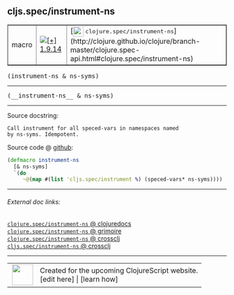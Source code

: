 ## cljs.spec/instrument-ns



 <table border="1">
<tr>
<td>macro</td>
<td><a href="https://github.com/cljsinfo/cljs-api-docs/tree/1.9.14"><img valign="middle" alt="[+] 1.9.14" title="Added in 1.9.14" src="https://img.shields.io/badge/+-1.9.14-lightgrey.svg"></a> </td>
<td>
[<img height="24px" valign="middle" src="http://i.imgur.com/1GjPKvB.png"> <samp>clojure.spec/instrument-ns</samp>](http://clojure.github.io/clojure/branch-master/clojure.spec-api.html#clojure.spec/instrument-ns)
</td>
</tr>
</table>

<samp>(instrument-ns & ns-syms)</samp><br>

---

 <samp>
(__instrument-ns__ & ns-syms)<br>
</samp>

---





Source docstring:

```
Call instrument for all speced-vars in namespaces named
by ns-syms. Idempotent.
```


Source code @ [github]():

```clj
(defmacro instrument-ns
  [& ns-syms]
  `(do
     ~@(map #(list 'cljs.spec/instrument %) (speced-vars* ns-syms))))
```

<!--
Repo - tag - source tree - lines:

 <pre>

</pre>

-->

---



###### External doc links:

[`clojure.spec/instrument-ns` @ clojuredocs](http://clojuredocs.org/clojure.spec/instrument-ns)<br>
[`clojure.spec/instrument-ns` @ grimoire](http://conj.io/store/v1/org.clojure/clojure/1.7.0-beta3/clj/clojure.spec/instrument-ns/)<br>
[`clojure.spec/instrument-ns` @ crossclj](http://crossclj.info/fun/clojure.spec/instrument-ns.html)<br>
[`cljs.spec/instrument-ns` @ crossclj](http://crossclj.info/fun/cljs.spec/instrument-ns.html)<br>

---

 <table>
<tr><td>
<img valign="middle" align="right" width="48px" src="http://i.imgur.com/Hi20huC.png">
</td><td>
Created for the upcoming ClojureScript website.<br>
[edit here] | [learn how]
</td></tr></table>

[edit here]:https://github.com/cljsinfo/cljs-api-docs/blob/master/cljsdoc/cljs.spec/instrument-ns.cljsdoc
[learn how]:https://github.com/cljsinfo/cljs-api-docs/wiki/cljsdoc-files

<!--

This information was too distracting to show to readers, but I'll leave it
commented here since it is helpful to:

- pretty-print the data used to generate this document
- and show how to retrieve that data



The API data for this symbol:

```clj
{:ns "cljs.spec",
 :name "instrument-ns",
 :signature ["[& ns-syms]"],
 :name-encode "instrument-ns",
 :history [["+" "1.9.14"]],
 :type "macro",
 :clj-equiv {:full-name "clojure.spec/instrument-ns",
             :url "http://clojure.github.io/clojure/branch-master/clojure.spec-api.html#clojure.spec/instrument-ns"},
 :full-name-encode "cljs.spec/instrument-ns",
 :source {:code "(defmacro instrument-ns\n  [& ns-syms]\n  `(do\n     ~@(map #(list 'cljs.spec/instrument %) (speced-vars* ns-syms))))",
          :title "Source code",
          :repo "clojurescript",
          :tag "r1.9.36",
          :filename "src/main/cljs/cljs/spec.cljc",
          :lines [399 404],
          :url "https://github.com/clojure/clojurescript/blob/r1.9.36/src/main/cljs/cljs/spec.cljc#L399-L404"},
 :usage ["(instrument-ns & ns-syms)"],
 :full-name "cljs.spec/instrument-ns",
 :docstring "Call instrument for all speced-vars in namespaces named\nby ns-syms. Idempotent.",
 :cljsdoc-url "https://github.com/cljsinfo/cljs-api-docs/blob/master/cljsdoc/cljs.spec/instrument-ns.cljsdoc"}

```

Retrieve the API data for this symbol:

```clj
;; from Clojure REPL
(require '[clojure.edn :as edn])
(-> (slurp "https://raw.githubusercontent.com/cljsinfo/cljs-api-docs/catalog/cljs-api.edn")
    (edn/read-string)
    (get-in [:symbols "cljs.spec/instrument-ns"]))
```

-->
